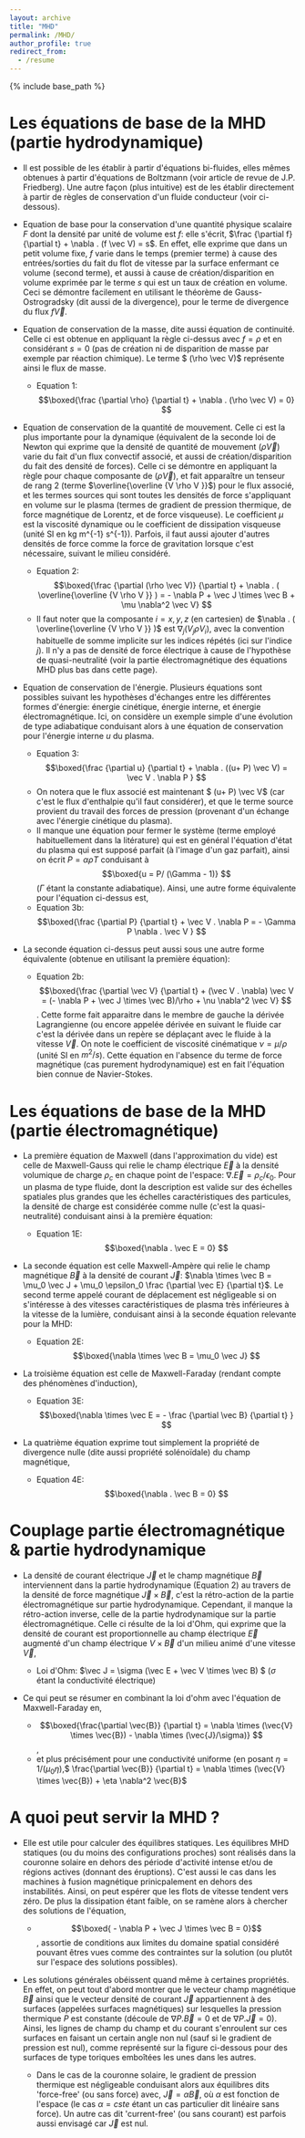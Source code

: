 ```yaml
---
layout: archive
title: "MHD"
permalink: /MHD/
author_profile: true
redirect_from:
  - /resume
---
```


{% include base_path %}

Les équations de base de la MHD (partie hydrodynamique)
======
* Il est possible de les établir à partir d'équations bi-fluides, elles mêmes obtenues à partir d'équations de Boltzmann (voir article de revue de J.P. Friedberg). Une autre façon (plus intuitive) est de les établir directement à partir de règles de conservation d'un fluide conducteur (voir ci-dessous).
* Equation de base pour la conservation d'une quantité physique scalaire $F$ dont la densité par unité de volume est $f$: elle s'écrit, $\frac {\partial f} {\partial t} + \nabla . (f \vec V) = s$. En effet, elle exprime que dans un petit volume fixe, $f$ varie dans le temps (premier terme) à cause des entrées/sorties du fait du flot de vitesse par la surface enfermant ce volume (second terme), et aussi à cause de création/disparition en volume exprimée par le terme $s$ qui est un taux de création en volume. Ceci se démontre facilement en utilisant le théorème de Gauss-Ostrogradsky (dit aussi de la divergence), pour le terme de divergence du flux $f \vec V$.

* Equation de conservation de la masse, dite aussi équation de continuité. Celle ci est obtenue en appliquant la règle ci-dessus avec $f = \rho$ et en considérant $s = 0$ (pas de création ni de disparition de masse par exemple par réaction chimique). Le terme $ (\rho \vec V)$ représente ainsi le flux de masse.
  * Equation 1: $$\boxed{\frac {\partial \rho} {\partial t} + \nabla . (\rho \vec V) = 0} $$    
  
* Equation de conservation de la quantité de mouvement. Celle ci est la plus importante pour la dynamique (équivalent de la seconde loi de Newton qui exprime que la densité de quantité de mouvement $(\rho \vec V)$ varie du fait d'un flux convectif associé, et aussi de création/disparition du fait des densité de forces). Celle ci se démontre en appliquant la règle pour chaque composante de $(\rho \vec V)$, et fait apparaître un tenseur de rang 2 (terme $\overline{\overline {V \rho V }}$)
pour le flux associé, et les termes sources qui sont toutes les densités de force s'appliquant en volume sur le plasma (termes de gradient de pression thermique, de force magnétique de Lorentz, et de force visqueuse). Le coefficient $\mu$ est la viscosité dynamique ou le coefficient de dissipation visqueuse (unité SI en kg m^{-1} s^{-1}). Parfois, il faut aussi ajouter d'autres densités de force comme la force de gravitation lorsque c'est nécessaire, suivant le milieu considéré.
  * Equation 2: $$\boxed{\frac {\partial (\rho \vec V)} {\partial t} + \nabla . ( \overline{\overline {V \rho V }} ) = - \nabla P + \vec J \times \vec B + \mu \nabla^2 \vec V} $$
  * Il faut noter que la composante $i = x, y, z$ (en cartesien) de $\nabla . ( \overline{\overline {V \rho V }} )$ est $\nabla_j (V_j \rho V_i )$, avec la convention habituelle de somme implicite sur les indices répétés (ici sur l'indice $j$). Il n'y a pas de densité de force électrique à cause de l'hypothèse de quasi-neutralité (voir la partie électromagnétique des équations MHD plus bas dans cette page).

* Equation de conservation de l'énergie. Plusieurs équations sont possibles suivant les hypothèses d'échanges entre les différentes formes d'énergie: énergie cinétique, énergie interne, et énergie électromagnétique. Ici, on considère un exemple simple d'une évolution de type adiabatique conduisant alors à une équation de conservation pour l'énergie interne $u$ du plasma.
  *  Equation 3: $$\boxed{\frac {\partial u} {\partial t} + \nabla . ((u+ P) \vec V) =  \vec V . \nabla P } $$
  *  On notera que le flux associé est maintenant $ (u+ P) \vec V$ (car c'est le flux d'enthalpie qu'il faut considérer), et que le terme source provient du travail des forces de pression (provenant d'un échange avec l'énergie cinétique du plasma). 
  *  Il manque une équation pour fermer le système (terme employé habituellement dans la litérature) qui est en général l'équation d'état du plasma qui est supposé parfait (à l'image d'un gaz parfait), ainsi on écrit $P = \alpha \rho T$ conduisant à $$\boxed{u = P/ (\Gamma - 1)} $$ ($\Gamma$ étant la constante adiabatique). Ainsi, une autre forme équivalente pour l'équation ci-dessus est,
  *  Equation 3b: $$\boxed{\frac {\partial P} {\partial t} + \vec V . \nabla P = - \Gamma P \nabla . \vec V } $$
  
* La seconde équation ci-dessus peut aussi sous une autre forme équivalente (obtenue en utilisant la première équation):
  * Equation 2b: $$\boxed{\frac {\partial \vec V} {\partial t} + (\vec V . \nabla) \vec V = (- \nabla P + \vec J \times \vec B)/\rho + \nu \nabla^2 \vec V} $$. Cette forme fait apparaitre dans le membre de gauche la dérivée Lagrangienne (ou encore appelée dérivée en suivant le fluide car c'est la dérivée dans un repère se déplaçant avec le fluide à la vitesse $\vec V$. On note le coefficient de viscosité cinématique $\nu = \mu / \rho$ (unité SI en $m^2/s$). Cette équation en l'absence du terme de force magnétique (cas purement hydrodynamique) est en fait l'équation bien connue de Navier-Stokes.


Les équations de base de la MHD (partie électromagnétique)
======
* La première équation de Maxwell (dans l'approximation du vide) est celle de Maxwell-Gauss qui relie le champ électrique $\vec E$ à la densité volumique de charge $\rho_c$ en chaque point de l'espace: $\nabla . \vec E = \rho_c/\epsilon_0$. Pour un plasma de type fluide, dont la description est valide sur des échelles spatiales plus grandes que les échelles caractéristiques des particules, la densité de charge est considérée comme nulle (c'est la quasi-neutralité) conduisant ainsi à la première équation:
  * Equation 1E: $$\boxed{\nabla . \vec E = 0} $$

* La seconde équation est celle Maxwell-Ampère qui relie le champ magnétique $\vec B$ à la densité de courant $\vec J$: $\nabla \times \vec B = \mu_0 \vec J + \mu_0 \epsilon_0 \frac {\partial \vec E} {\partial t}$. Le second terme appelé courant de déplacement est négligeable si on s'intéresse à des vitesses caractéristiques de plasma très inférieures à la vitesse de la lumière, conduisant ainsi à la seconde équation relevante pour la MHD:
  * Equation 2E: $$\boxed{\nabla \times \vec B = \mu_0 \vec J} $$

* La troisième équation est celle de Maxwell-Faraday (rendant compte des phénomènes d'induction),
  * Equation 3E: $$\boxed{\nabla \times \vec E = - \frac {\partial \vec B} {\partial t} } $$

* La quatrième équation exprime tout simplement la propriété de divergence nulle (dite aussi propriété solénoïdale) du champ magnétique,
  * Equation 4E: $$\boxed{\nabla . \vec B = 0} $$

Couplage partie électromagnétique & partie hydrodynamique
======
* La densité de courant électrique $\vec J$ et le champ magnétique $\vec B$ interviennent dans la partie hydrodynamique (Equation 2) au travers de la densité de force magnétique $\vec J \times \vec B$, c'est la rétro-action de la partie électromagnétique sur partie hydrodynamique. Cependant, il manque la rétro-action inverse, celle de la partie hydrodynamique sur la partie électromagnétique. Celle ci résulte de la loi d'Ohm, qui exprime que la densité de courant est proportionnelle au champ électrique $\vec E$ augmenté d'un champ électrique $V \times \vec B$ d'un milieu animé d'une vitesse $\vec V$,
  * Loi d'Ohm: $\vec J = \sigma (\vec E + \vec V \times \vec B) $ ($\sigma$ étant la conductivité électrique)

* Ce qui peut se résumer en combinant la loi d'ohm avec l'équation de Maxwell-Faraday en,
  * $$\boxed{\frac{\partial \vec{B}} {\partial t} = \nabla \times (\vec{V}  \times \vec{B}) - \nabla \times (\vec{J}/\sigma)} $$,
  * et plus précisément pour une conductivité uniforme (en posant $\eta = 1/(\mu_0 \eta)$,$ \frac{\partial \vec{B}} {\partial t} = \nabla \times (\vec{V}  \times \vec{B}) +  \eta \nabla^2 \vec{B}$

A quoi peut servir la MHD ?
======
* Elle est utile pour calculer des équilibres statiques. Les équilibres MHD statiques (ou du moins des configurations proches) sont réalisés dans la couronne solaire en dehors des période d'activité intense et/ou de régions actives (donnant des éruptions). C'est aussi le cas dans les machines à fusion magnétique prinicpalement en dehors des instabilités. Ainsi, on peut espérer que les flots de vitesse tendent vers zéro. De plus la dissipation étant faible, on se ramène alors à chercher des solutions de l'équation,
  * $$\boxed{ - \nabla P + \vec J \times \vec B = 0}$$, assortie de conditions aux limites du domaine spatial considéré pouvant êtres vues comme des contraintes sur la solution (ou plutôt sur l'espace des solutions possibles).

* Les solutions générales obéissent quand même à certaines propriétés. En effet, on peut tout d'abord montrer que le vecteur champ magnétique $\vec B$ ainsi que le vecteur densité de courant $\vec J$ appartiennent à des surfaces (appelées surfaces magnétiques) sur lesquelles la pression thermique $P$ est constante (découle de $\nabla P . \vec B = 0$ et de $\nabla P . \vec J = 0$). Ainsi, les lignes de champ du champ et du courant s'enroulent sur ces surfaces en faisant un certain angle non nul (sauf si le gradient de pression est nul), comme représenté sur la figure ci-dessous pour des surfaces de type toriques emboîtées les unes dans les autres.
  * Dans le cas de la couronne solaire, le gradient de pression thermique est négligeable conduisant alors aux équilibres dits 'force-free' (ou sans force) avec, $\vec J = \alpha \vec B$, où $\alpha$ est fonction de l'espace (le cas $\alpha = cste$ étant un cas particulier dit linéaire sans force). Un autre cas dit 'current-free' (ou sans courant) est parfois aussi envisagé car $\vec J$ est nul. 
